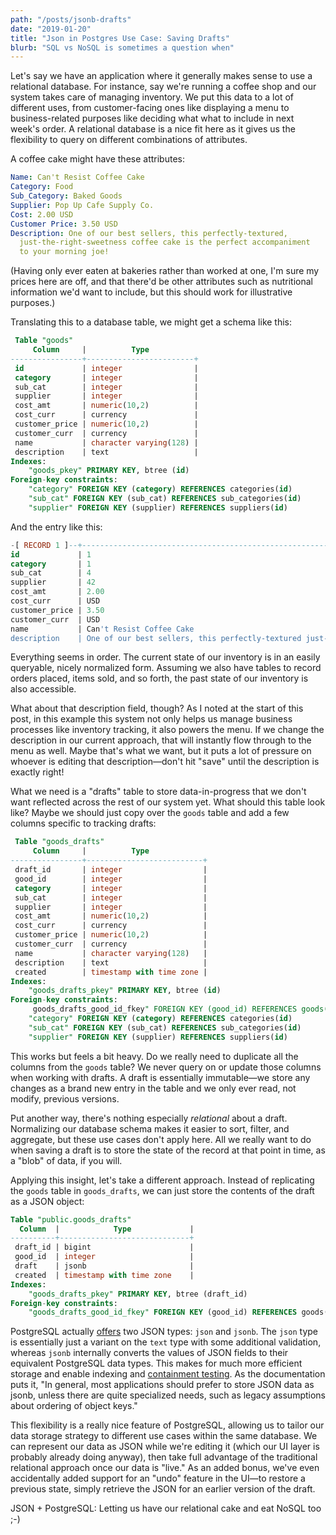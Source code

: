 ```yaml
---
path: "/posts/jsonb-drafts"
date: "2019-01-20"
title: "Json in Postgres Use Case: Saving Drafts"
blurb: "SQL vs NoSQL is sometimes a question when"
---
```


Let's say we have an application where it generally makes sense to use a relational database. For instance, say we're running a coffee shop and our system takes care of managing inventory. We put this data to a lot of different uses, from customer-facing ones like displaying a menu to business-related purposes like deciding what what to include in next week's order. A relational database is a nice fit here as it gives us the flexibility to query on different combinations of attributes.

A coffee cake might have these attributes:

```yaml
Name: Can't Resist Coffee Cake
Category: Food
Sub_Category: Baked Goods
Supplier: Pop Up Cafe Supply Co.
Cost: 2.00 USD
Customer Price: 3.50 USD
Description: One of our best sellers, this perfectly-textured,
  just-the-right-sweetness coffee cake is the perfect accompaniment
  to your morning joe!
```

(Having only ever eaten at bakeries rather than worked at one, I'm sure my prices here are off, and that there'd be other attributes such as nutritional information we'd want to include, but this should work for illustrative purposes.)

Translating this to a database table, we might get a schema like this:

```sql
 Table "goods"
     Column     |          Type
----------------+------------------------+
 id             | integer                |
 category       | integer                |
 sub_cat        | integer                |
 supplier       | integer                |
 cost_amt       | numeric(10,2)          |
 cost_curr      | currency               |
 customer_price | numeric(10,2)          |
 customer_curr  | currency               |
 name           | character varying(128) |
 description    | text                   |
Indexes:
    "goods_pkey" PRIMARY KEY, btree (id)
Foreign-key constraints:
    "category" FOREIGN KEY (category) REFERENCES categories(id)
    "sub_cat" FOREIGN KEY (sub_cat) REFERENCES sub_categories(id)
    "supplier" FOREIGN KEY (supplier) REFERENCES suppliers(id)
```

And the entry like this:

```sql
-[ RECORD 1 ]--+----------------------------------------------------------------------------------------------------------------------------------------
id             | 1
category       | 1
sub_cat        | 4
supplier       | 42
cost_amt       | 2.00
cost_curr      | USD
customer_price | 3.50
customer_curr  | USD
name           | Can't Resist Coffee Cake
description    | One of our best sellers, this perfectly-textured just-the-right-sweetness coffee cake is the perfect accompaniment to your morning joe!
```


Everything seems in order. The current state of our inventory is in an easily queryable, nicely normalized form. Assuming we also have tables to record orders placed, items sold, and so forth, the past state of our inventory is also accessible.

What about that description field, though? As I noted at the start of this post, in this example this system not only helps us manage business processes like inventory tracking, it also powers the menu. If we change the description in our current approach, that will instantly flow through to the menu as well. Maybe that's what we want, but it puts a lot of pressure on whoever is editing that description—don't hit "save" until the description is exactly right!

What we need is a "drafts" table to store data-in-progress that we don't want reflected across the rest of our system yet. What should this table look like? Maybe we should just copy over the `goods` table and add a few columns specific to tracking drafts:

```sql
 Table "goods_drafts"
     Column     |          Type
----------------+--------------------------+
 draft_id       | integer                  |
 good_id        | integer                  |
 category       | integer                  |
 sub_cat        | integer                  |
 supplier       | integer                  |
 cost_amt       | numeric(10,2)            |
 cost_curr      | currency                 |
 customer_price | numeric(10,2)            |
 customer_curr  | currency                 |
 name           | character varying(128)   |
 description    | text                     |
 created        | timestamp with time zone |
Indexes:
    "goods_drafts_pkey" PRIMARY KEY, btree (id)
Foreign-key constraints:
     goods_drafts_good_id_fkey" FOREIGN KEY (good_id) REFERENCES goods(id)
    "category" FOREIGN KEY (category) REFERENCES categories(id)
    "sub_cat" FOREIGN KEY (sub_cat) REFERENCES sub_categories(id)
    "supplier" FOREIGN KEY (supplier) REFERENCES suppliers(id)
```

This works but feels a bit heavy. Do we really need to duplicate all the columns from the `goods` table? We never query on or update those columns when working with drafts. A draft is essentially immutable—we store any changes as a brand new entry in the table and we only ever read, not modify, previous versions.

Put another way, there's nothing especially _relational_ about a draft. Normalizing our database schema makes it easier to sort, filter, and aggregate, but these use cases don't apply here. All we really want to do when saving a draft is to store the state of the record at that point in time, as a "blob" of data, if you will.

Applying this insight, let's take a different approach. Instead of replicating the `goods` table in `goods_drafts`, we can just store the contents of the draft as a JSON object:

```sql
Table "public.goods_drafts"
  Column  |            Type             |
----------+-----------------------------+
 draft_id | bigint                      |
 good_id  | integer                     |
 draft    | jsonb                       |
 created  | timestamp with time zone    |
Indexes:
    "goods_drafts_pkey" PRIMARY KEY, btree (draft_id)
Foreign-key constraints:
    "goods_drafts_good_id_fkey" FOREIGN KEY (good_id) REFERENCES goods(id)
```

PostgreSQL actually [offers](https://www.postgresql.org/docs/current/datatype-json.html) two JSON types: `json` and `jsonb`. The `json` type is essentially just a variant on the `text` type with some additional validation, whereas `jsonb` internally converts the values of JSON fields to their equivalent PostgreSQL data types. This makes for much more efficient storage and enable indexing and [containment testing](https://www.postgresql.org/docs/current/datatype-json.html#JSON-CONTAINMENT). As the documentation puts it, "In general, most applications should prefer to store JSON data as jsonb, unless there are quite specialized needs, such as legacy assumptions about ordering of object keys."

This flexibility is a really nice feature of PostgreSQL, allowing us to tailor our data storage strategy to different use cases within the same database. We can represent our data as JSON while we're editing it (which our UI layer is probably already doing anyway), then take full advantage of the traditional relational approach once our data is "live." As an added bonus, we've even accidentally added support for an "undo" feature in the UI—to restore a previous state, simply retrieve the JSON for an earlier version of the draft.

JSON + PostgreSQL: Letting us have our relational cake and eat NoSQL too ;-)
